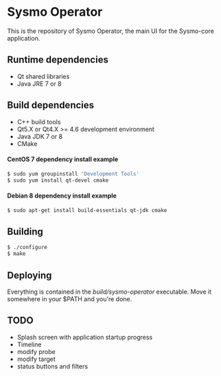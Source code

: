 Sysmo Operator
==============

This is the repository of Sysmo Operator, the main UI for the Sysmo-core application.

Runtime dependencies
--------------------
- Qt shared libraries
- Java JRE 7 or 8

Build dependencies
------------------
- C++ build tools
- Qt5.X or Qt4.X >= 4.6 development environment
- Java JDK 7 or 8
- CMake

#### CentOS 7 dependency install example
```sh
$ sudo yum groupinstall 'Development Tools'
$ sudo yum install qt-devel cmake
```

#### Debian 8 dependency install example
```sh
$ sudo apt-get install build-essentials qt-jdk cmake
```

Building
--------
```sh
$ ./configure
$ make
```

Deploying
---------
Everything is contained in the *build/sysmo-operator* executable. Move it somewhere
in your $PATH and you're done.

TODO
----
- Splash screen with application startup progress
- Timeline
- modify probe
- modify target
- status buttons and filters
